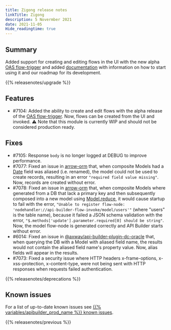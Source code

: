 ```yaml
---
title: Zigong release notes
linkTitle: Zigong
description: 5 Novermber 2021
date: 2021-11-05
Hide_readingtime: true
---
```

## Summary

Added support for creating and editing flows in the UI with the new alpha [OAS flow-trigger](/docs/developer_guide/flows/flow_triggers/oas_flow_trigger) and added [documentation](/docs/developer_guide/flows/flow_triggers/oas_flow_trigger) with information on how to start using it and our roadmap for its development.

{{% releasenotes/upgrade %}}

<!-- ## Breaking changes -->

## Features
* #7104: Added the ability to create and edit flows with the alpha release of the [OAS flow-trigger](https://www.npmjs.com/package/@axway/api-builder-plugin-ft-oas). Now, flows can be created from the UI and invoked. :warning: Note that this module is currently WIP and should not be considered production ready.

## Fixes
* #7105: Response `body` is no longer logged at DEBUG to improve performance.
* #7077: Fixed an issue in [arrow-orm](https://www.npmjs.com/package/arrow-orm) that, when composite Models had a [Date](https://developer.mozilla.org/en-US/docs/Web/JavaScript/Reference/Global_Objects/Date) field was aliased (i.e. renamed), the model could not be used to create records, resulting in an error `"required field value missing"`. Now, records are created without error.
* #7078: Fixed an issue in [arrow-orm](https://www.npmjs.com/package/arrow-orm) that, when composite Models where generated from a DB that lack a primary key and then subsequently composed into a new model using [Model.reduce](https://docs.axway.com/bundle/api-builder/page/docs/developer_guide/models/index.html#reduce-a-model), it would cause startup to fail with the error, `"Unable to register flow-node: 'nodehandler://api-builder-flow-invoke/model/users'"` (where "users" is the table name), because it failed a JSON schema validation with the error, `"$.methods['update'].parameter.required[0] should be string"`. Now, the model flow-node is generated correctly and API Builder starts without error.
* #6014: Fixed an issue in [@axway/api-builder-plugin-dc-oracle](https://www.npmjs.com/package/@axway/api-builder-plugin-dc-oracle) that, when querying the DB with a Model with aliased field name, the results would not contain the aliased field name's property value. Now, alias fields will appear in the results.
* #7073: Fixed a security issue where HTTP headers x-frame-options, x-xss-protection, x-content-type, were not being sent with HTTP responses when requests failed authentication.

{{% releasenotes/deprecations %}}

<!-- Regenerate modules/plugins with api-builder-tools script -->
<!-- ## Updated modules -->

<!-- ## Updated plugins -->

## Known issues
For a list of up-to-date known issues see [{{% variables/apibuilder_prod_name %}} known issues](/docs/known_issues/).

{{% releasenotes/previous %}}
